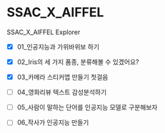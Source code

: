 # SSAC_X_AIFFEL
SSAC_X_AIFFEL Explorer

+ [x] 01_인공지능과 가위바위보 하기

+ [x] 02_Iris의 세 가지 품종, 분류해볼 수 있겠어요?

+ [x] 03_카메라 스티커앱 만들기 첫걸음

+ [ ] 04_영화리뷰 텍스트 감성분석하기

+ [ ] 05_사람이 말하는 단어를 인공지능 모델로 구분해보자

+ [ ] 06_작사가 인공지능 만들기

  

